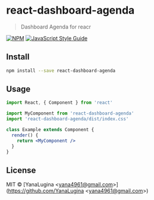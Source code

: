 # react-dashboard-agenda

> Dashboard Agenda for reacr

[![NPM](https://img.shields.io/npm/v/react-dashboard-agenda.svg)](https://www.npmjs.com/package/react-dashboard-agenda) [![JavaScript Style Guide](https://img.shields.io/badge/code_style-standard-brightgreen.svg)](https://standardjs.com)

## Install

```bash
npm install --save react-dashboard-agenda
```

## Usage

```jsx
import React, { Component } from 'react'

import MyComponent from 'react-dashboard-agenda'
import 'react-dashboard-agenda/dist/index.css'

class Example extends Component {
  render() {
    return <MyComponent />
  }
}
```

## License

MIT © [YanaLugina &lt;yana4961@gmail.com&gt;](https://github.com/YanaLugina &lt;yana4961@gmail.com&gt;)
